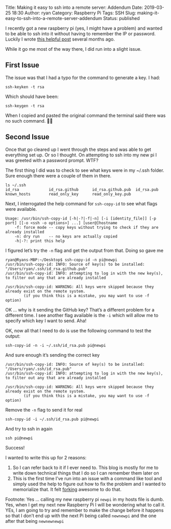 Title: Making it easy to ssh into a remote server: Addendum
Date: 2019-03-25 18:30
Author: ryan
Category: Raspberry Pi
Tags: SSH
Slug: making-it-easy-to-ssh-into-a-remote-server-addendum
Status: published

I recently got a new raspberry pi (yes, I might have a problem) and wanted to be able to ssh into it without having to remember the IP or password. Luckily I wrote [this helpful post](/making-it-easy-to-ssh-into-a-remote-server.html) several months ago.

While it go me most of the way there, I did run into a slight issue.

## First Issue

The issue was that I had a typo for the command to generate a key. I had:

`ssh-keyken -t rsa`

Which should have been:

`ssh-keygen -t rsa`

When I copied and pasted the original command the terminal said there was no such command. 🤦‍♂️

## Second Issue

Once that go cleared up I went through the steps and was able to get everything set up. Or so I thought. On attempting to ssh into my new pi I was greeted with a password prompt. WTF?

The first thing I did was to check to see what keys were in my \~/.ssh folder. Sure enough there were a couple of them in there.

    ls ~/.ssh
    id_rsa             id_rsa.github      id_rsa.github.pub  id_rsa.pub         known_hosts        read_only_key      read_only_key.pub

Next, I interrogated the help command for `ssh-copy-id` to see what flags were available.

    Usage: /usr/bin/ssh-copy-id [-h|-?|-f|-n] [-i [identity_file]] [-p port] [[-o <ssh -o options>] ...] [user@]hostname
        -f: force mode -- copy keys without trying to check if they are already installed
        -n: dry run    -- no keys are actually copied
        -h|-?: print this help

I figured let’s try the `-n` flag and get the output from that. Doing so gave me

    ryan@Ryans-MBP:~/Desktop$ ssh-copy-id -n pi@newpi
    /usr/bin/ssh-copy-id: INFO: Source of key(s) to be installed: "/Users/ryan/.ssh/id_rsa.github.pub"
    /usr/bin/ssh-copy-id: INFO: attempting to log in with the new key(s), to filter out any that are already installed

    /usr/bin/ssh-copy-id: WARNING: All keys were skipped because they already exist on the remote system.
            (if you think this is a mistake, you may want to use -f option)

OK … why is it sending the GitHub key? That’s a different problem for a different time. I see another flag available is the `-i` which will allow me to specify which key I want to send. Aha!

OK, now all that I need to do is use the following command to test the output:

    ssh-copy-id -n -i ~/.ssh/id_rsa.pub pi@newpi

And sure enough it’s sending the correct key

    /usr/bin/ssh-copy-id: INFO: Source of key(s) to be installed: "/Users/ryan/.ssh/id_rsa.pub"
    /usr/bin/ssh-copy-id: INFO: attempting to log in with the new key(s), to filter out any that are already installed

    /usr/bin/ssh-copy-id: WARNING: All keys were skipped because they already exist on the remote system.
            (if you think this is a mistake, you may want to use -f option)

Remove the `-n` flag to send it for real

    ssh-copy-id -i ~/.ssh/id_rsa.pub pi@newpi

And try to ssh in again

    ssh pi@newpi

Success!

I wanted to write this up for 2 reasons:

1.  So I can refer back to it if I ever need to. This blog is mostly for me to write down technical things that I do so I can remember them later on
2.  This is the first time I’ve run into an issue with a command like tool and simply used the help to figure out how to fix the problem and I wanted to memorialize that. It felt [forking](https://thegoodplace.fandom.com/wiki/Censored_Curse_Words) awesome to do that.

Footnote: Yes … calling my new raspberry pi `newpi` in my hosts file is dumb. Yes, when I get my next new Raspberry Pi I will be wondering what to call it. YEs, I am going to try and remember to make the change before it happens so that I don’t end up with the next Pi being called `newnewpi` and the one after that being `newnewnewpi`
